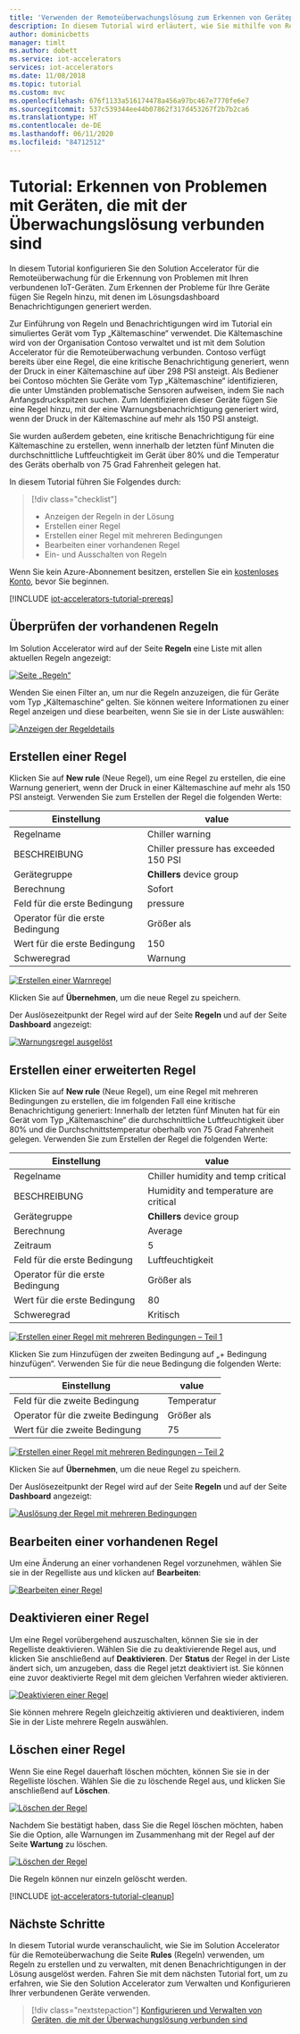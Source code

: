 ```yaml
---
title: 'Verwenden der Remoteüberwachungslösung zum Erkennen von Geräteproblemen: Azure | Microsoft-Dokumentation'
description: In diesem Tutorial wird erläutert, wie Sie mithilfe von Regeln und Aktionen automatisch schwellenwertbasierte Geräteprobleme in der Remoteüberwachungslösung erkennen können.
author: dominicbetts
manager: timlt
ms.author: dobett
ms.service: iot-accelerators
services: iot-accelerators
ms.date: 11/08/2018
ms.topic: tutorial
ms.custom: mvc
ms.openlocfilehash: 676f1133a516174478a456a97bc467e7770fe6e7
ms.sourcegitcommit: 537c539344ee44b07862f317d453267f2b7b2ca6
ms.translationtype: HT
ms.contentlocale: de-DE
ms.lasthandoff: 06/11/2020
ms.locfileid: "84712512"
---
```

# <a name="tutorial-detect-issues-with-devices-connected-to-your-monitoring-solution"></a>Tutorial: Erkennen von Problemen mit Geräten, die mit der Überwachungslösung verbunden sind

In diesem Tutorial konfigurieren Sie den Solution Accelerator für die Remoteüberwachung für die Erkennung von Problemen mit Ihren verbundenen IoT-Geräten. Zum Erkennen der Probleme für Ihre Geräte fügen Sie Regeln hinzu, mit denen im Lösungsdashboard Benachrichtigungen generiert werden.

Zur Einführung von Regeln und Benachrichtigungen wird im Tutorial ein simuliertes Gerät vom Typ „Kältemaschine“ verwendet. Die Kältemaschine wird von der Organisation Contoso verwaltet und ist mit dem Solution Accelerator für die Remoteüberwachung verbunden. Contoso verfügt bereits über eine Regel, die eine kritische Benachrichtigung generiert, wenn der Druck in einer Kältemaschine auf über 298 PSI ansteigt. Als Bediener bei Contoso möchten Sie Geräte vom Typ „Kältemaschine“ identifizieren, die unter Umständen problematische Sensoren aufweisen, indem Sie nach Anfangsdruckspitzen suchen. Zum Identifizieren dieser Geräte fügen Sie eine Regel hinzu, mit der eine Warnungsbenachrichtigung generiert wird, wenn der Druck in der Kältemaschine auf mehr als 150 PSI ansteigt.

Sie wurden außerdem gebeten, eine kritische Benachrichtigung für eine Kältemaschine zu erstellen, wenn innerhalb der letzten fünf Minuten die durchschnittliche Luftfeuchtigkeit im Gerät über 80% und die Temperatur des Geräts oberhalb von 75 Grad Fahrenheit gelegen hat.

In diesem Tutorial führen Sie Folgendes durch:

>[!div class="checklist"]
> * Anzeigen der Regeln in der Lösung
> * Erstellen einer Regel
> * Erstellen einer Regel mit mehreren Bedingungen
> * Bearbeiten einer vorhandenen Regel
> * Ein- und Ausschalten von Regeln

Wenn Sie kein Azure-Abonnement besitzen, erstellen Sie ein [kostenloses Konto](https://azure.microsoft.com/free/?WT.mc_id=A261C142F), bevor Sie beginnen.

[!INCLUDE [iot-accelerators-tutorial-prereqs](../../includes/iot-accelerators-tutorial-prereqs.md)]

## <a name="review-the-existing-rules"></a>Überprüfen der vorhandenen Regeln

Im Solution Accelerator wird auf der Seite **Regeln** eine Liste mit allen aktuellen Regeln angezeigt:

[![Seite „Regeln“](./media/iot-accelerators-remote-monitoring-automate/rulesactions_v2-inline.png)](./media/iot-accelerators-remote-monitoring-automate/rulesactions_v2-expanded.png#lightbox)

Wenden Sie einen Filter an, um nur die Regeln anzuzeigen, die für Geräte vom Typ „Kältemaschine“ gelten. Sie können weitere Informationen zu einer Regel anzeigen und diese bearbeiten, wenn Sie sie in der Liste auswählen:

[![Anzeigen der Regeldetails](./media/iot-accelerators-remote-monitoring-automate/rulesactionsdetail_v2-inline.png)](./media/iot-accelerators-remote-monitoring-automate/rulesactionsdetail_v2-expanded.png#lightbox)

## <a name="create-a-rule"></a>Erstellen einer Regel

Klicken Sie auf **New rule** (Neue Regel), um eine Regel zu erstellen, die eine Warnung generiert, wenn der Druck in einer Kältemaschine auf mehr als 150 PSI ansteigt. Verwenden Sie zum Erstellen der Regel die folgenden Werte:

| Einstellung          | value                                 |
| ---------------- | ------------------------------------- |
| Regelname        | Chiller warning                       |
| BESCHREIBUNG      | Chiller pressure has exceeded 150 PSI |
| Gerätegruppe     | **Chillers** device group             |
| Berechnung      | Sofort                               |
| Feld für die erste Bedingung| pressure                              |
| Operator für die erste Bedingung | Größer als                      |
| Wert für die erste Bedingung    | 150                               |
| Schweregrad  | Warnung                               |

[![Erstellen einer Warnregel](./media/iot-accelerators-remote-monitoring-automate/rulesactionsnewrule_v2-inline.png)](./media/iot-accelerators-remote-monitoring-automate/rulesactionsnewrule_v2-expanded.png#lightbox)

Klicken Sie auf **Übernehmen**, um die neue Regel zu speichern.

Der Auslösezeitpunkt der Regel wird auf der Seite **Regeln** und auf der Seite **Dashboard** angezeigt:

[![Warnungsregel ausgelöst](./media/iot-accelerators-remote-monitoring-automate/warningruletriggered-inline.png)](./media/iot-accelerators-remote-monitoring-automate/warningruletriggered-expanded.png#lightbox)

## <a name="create-an-advanced-rule"></a>Erstellen einer erweiterten Regel

Klicken Sie auf **New rule** (Neue Regel), um eine Regel mit mehreren Bedingungen zu erstellen, die im folgenden Fall eine kritische Benachrichtigung generiert: Innerhalb der letzten fünf Minuten hat für ein Gerät vom Typ „Kältemaschine“ die durchschnittliche Luftfeuchtigkeit über 80% und die Durchschnittstemperatur oberhalb von 75 Grad Fahrenheit gelegen. Verwenden Sie zum Erstellen der Regel die folgenden Werte:

| Einstellung          | value                                 |
| ---------------- | ------------------------------------- |
| Regelname        | Chiller humidity and temp critical    |
| BESCHREIBUNG      | Humidity and temperature are critical |
| Gerätegruppe     | **Chillers** device group             |
| Berechnung      | Average                               |
| Zeitraum      | 5                                     |
| Feld für die erste Bedingung| Luftfeuchtigkeit                              |
| Operator für die erste Bedingung | Größer als                      |
| Wert für die erste Bedingung    | 80                                |
| Schweregrad  | Kritisch                              |

[![Erstellen einer Regel mit mehreren Bedingungen – Teil 1](./media/iot-accelerators-remote-monitoring-automate/rulesactionsnewrule_mult_v2-inline.png)](./media/iot-accelerators-remote-monitoring-automate/rulesactionsnewrule_mult_v2-expanded.png#lightbox)

Klicken Sie zum Hinzufügen der zweiten Bedingung auf „+ Bedingung hinzufügen“. Verwenden Sie für die neue Bedingung die folgenden Werte:

| Einstellung          | value                                 |
| ---------------- | ------------------------------------- |
| Feld für die zweite Bedingung| Temperatur                           |
| Operator für die zweite Bedingung | Größer als                      |
| Wert für die zweite Bedingung    | 75                                |

[![Erstellen einer Regel mit mehreren Bedingungen – Teil 2](./media/iot-accelerators-remote-monitoring-automate/rulesactionsnewrule_mult_cond2_v2-inline.png)](./media/iot-accelerators-remote-monitoring-automate/rulesactionsnewrule_mult_cond2_v2-expanded.png#lightbox)

Klicken Sie auf **Übernehmen**, um die neue Regel zu speichern.

Der Auslösezeitpunkt der Regel wird auf der Seite **Regeln** und auf der Seite **Dashboard** angezeigt:

[![Auslösung der Regel mit mehreren Bedingungen](./media/iot-accelerators-remote-monitoring-automate/criticalruletriggered-inline.png)](./media/iot-accelerators-remote-monitoring-automate/criticalruletriggered-expanded.png#lightbox)

## <a name="edit-an-existing-rule"></a>Bearbeiten einer vorhandenen Regel

Um eine Änderung an einer vorhandenen Regel vorzunehmen, wählen Sie sie in der Regelliste aus und klicken auf **Bearbeiten**:

[![Bearbeiten einer Regel](./media/iot-accelerators-remote-monitoring-automate/rulesactionsedit_v2-inline.png)](./media/iot-accelerators-remote-monitoring-automate/rulesactionsedit_v2-expanded.png#lightbox)

## <a name="disable-a-rule"></a>Deaktivieren einer Regel

Um eine Regel vorübergehend auszuschalten, können Sie sie in der Regelliste deaktivieren. Wählen Sie die zu deaktivierende Regel aus, und klicken Sie anschließend auf **Deaktivieren**. Der **Status** der Regel in der Liste ändert sich, um anzugeben, dass die Regel jetzt deaktiviert ist. Sie können eine zuvor deaktivierte Regel mit dem gleichen Verfahren wieder aktivieren.

[![Deaktivieren einer Regel](./media/iot-accelerators-remote-monitoring-automate/rulesactionsdisable-inline.png)](./media/iot-accelerators-remote-monitoring-automate/rulesactionsdisable-expanded.png#lightbox)

Sie können mehrere Regeln gleichzeitig aktivieren und deaktivieren, indem Sie in der Liste mehrere Regeln auswählen.

## <a name="delete-a-rule"></a>Löschen einer Regel

Wenn Sie eine Regel dauerhaft löschen möchten, können Sie sie in der Regelliste löschen. Wählen Sie die zu löschende Regel aus, und klicken Sie anschließend auf **Löschen**.

[![Löschen der Regel](./media/iot-accelerators-remote-monitoring-automate/rulesactionsdelete-inline.png)](./media/iot-accelerators-remote-monitoring-automate/rulesactionsdelete-expanded.png#lightbox)

Nachdem Sie bestätigt haben, dass Sie die Regel löschen möchten, haben Sie die Option, alle Warnungen im Zusammenhang mit der Regel auf der Seite **Wartung** zu löschen.

[![Löschen der Regel](./media/iot-accelerators-remote-monitoring-automate/rulesactionsdeletetidy-inline.png)](./media/iot-accelerators-remote-monitoring-automate/rulesactionsdeletetidy-expanded.png#lightbox)

Die Regeln können nur einzeln gelöscht werden.

[!INCLUDE [iot-accelerators-tutorial-cleanup](../../includes/iot-accelerators-tutorial-cleanup.md)]

## <a name="next-steps"></a>Nächste Schritte

In diesem Tutorial wurde veranschaulicht, wie Sie im Solution Accelerator für die Remoteüberwachung die Seite **Rules** (Regeln) verwenden, um Regeln zu erstellen und zu verwalten, mit denen Benachrichtigungen in der Lösung ausgelöst werden. Fahren Sie mit dem nächsten Tutorial fort, um zu erfahren, wie Sie den Solution Accelerator zum Verwalten und Konfigurieren Ihrer verbundenen Geräte verwenden.

> [!div class="nextstepaction"]
> [Konfigurieren und Verwalten von Geräten, die mit der Überwachungslösung verbunden sind](iot-accelerators-remote-monitoring-manage.md)